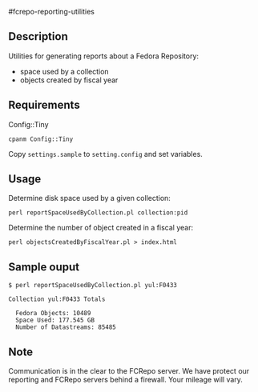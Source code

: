 #fcrepo-reporting-utilities

## Description

Utilities for generating reports about a Fedora Repository:

- space used by a collection
- objects created by fiscal year

## Requirements

Config::Tiny

`cpanm Config::Tiny`

Copy `settings.sample` to `setting.config` and set variables.

## Usage

Determine disk space used by a given collection:

`perl reportSpaceUsedByCollection.pl collection:pid`

Determine the number of object created in a fiscal year:

`perl objectsCreatedByFiscalYear.pl > index.html`

## Sample ouput

```
$ perl reportSpaceUsedByCollection.pl yul:F0433

Collection yul:F0433 Totals

  Fedora Objects: 10489
  Space Used: 177.545 GB
  Number of Datastreams: 85485
```

## Note

Communication is in the clear to the FCRepo server. We have protect our reporting and FCRepo servers behind a firewall. Your mileage will vary.
